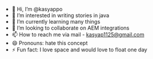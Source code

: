 - 👋 Hi, I’m @kasyappo
- 👀 I’m interested in writing stories in java
- 🌱 I’m currently learning many things
- 💞️ I’m looking to collaborate on AEM integrations
- 📫 How to reach me via mail - kasyap1125@gmail.com
- 😄 Pronouns: hate this concept
- ⚡ Fun fact: I love space and would love to float one day

<!---
kasyappo/kasyappo is a ✨ special ✨ repository because its `README.md` (this file) appears on your GitHub profile.
You can click the Preview link to take a look at your changes.
--->
